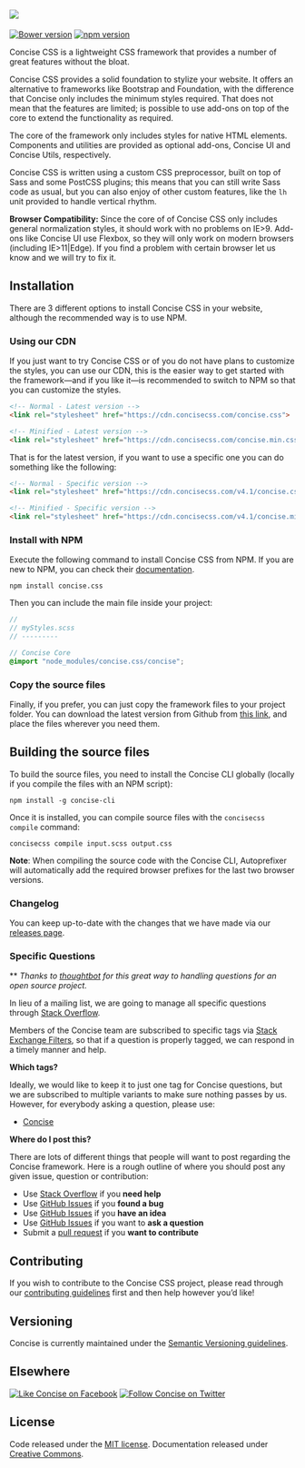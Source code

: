 # [<img src="http://i.imgur.com/ihzCgEr.png">](http://concisecss.com/)

[![Bower version](https://badge.fury.io/bo/concise.svg)](http://badge.fury.io/bo/concise) [![npm version](https://badge.fury.io/js/concise.css.svg)](https://badge.fury.io/js/concise.css)

Concise CSS is a lightweight CSS framework that provides a number of great features without the bloat.

Concise CSS provides a solid foundation to stylize your website. It offers an alternative to frameworks like Bootstrap and Foundation, with the difference that Concise only includes the minimum styles required. That does not mean that the features are limited; is possible to use add-ons on top of the core to extend the functionality as required.

The core of the framework only includes styles for native HTML elements. Components and utilities are provided as optional add-ons, Concise UI and Concise Utils, respectively.

Concise CSS is written using a custom CSS preprocessor, built on top of Sass and some PostCSS plugins; this means that you can still write Sass code as usual, but you can also enjoy of other custom features, like the `lh` unit provided to handle vertical rhythm.

**Browser Compatibility:** Since the core of of Concise CSS only includes general normalization styles, it should work with no problems on IE>9. Add-ons like Concise UI use Flexbox, so they will only work on modern browsers (including IE>11|Edge). If you find a problem with certain browser let us know and we will try to fix it. 

## Installation

There are 3 different options to install Concise CSS in your website, although the recommended way is to use NPM.

### Using our CDN

If you just want to try Concise CSS or of you do not have plans to customize the styles, you can use our CDN, this is the easier way to get started with the framework—and if you like it—is recommended to switch to NPM so that you can customize the styles.


```HTML
<!-- Normal - Latest version -->
<link rel="stylesheet" href="https://cdn.concisecss.com/concise.css">

<!-- Minified - Latest version -->
<link rel="stylesheet" href="https://cdn.concisecss.com/concise.min.css">
```

That is for the latest version, if you want to use a specific one you can do something like the following:

```HTML
<!-- Normal - Specific version -->
<link rel="stylesheet" href="https://cdn.concisecss.com/v4.1/concise.css">

<!-- Minified - Specific version -->
<link rel="stylesheet" href="https://cdn.concisecss.com/v4.1/concise.min.css">
```

### Install with NPM

Execute the following command to install Concise CSS from NPM. If you are new to NPM, you can check their [documentation](https://docs.npmjs.com/).

```
npm install concise.css
```

Then you can include the main file inside your project:

```scss
//
// myStyles.scss
// ---------

// Concise Core
@import "node_modules/concise.css/concise";
```

### Copy the source files

Finally, if you prefer, you can just copy the framework files to your project folder.
You can download the latest version from Github from [this link](https://github.com/ConciseCSS/concise.css/archive/master.zip), and place the files wherever you need them.

## Building the source files

To build the source files, you need to install the Concise CLI globally (locally if you compile the files with an NPM script):

```
npm install -g concise-cli
```

Once it is installed, you can compile source files with the `concisecss compile` command:

```
concisecss compile input.scss output.css
```

**Note**: When compiling the source code with the Concise CLI, Autoprefixer will automatically add the required browser prefixes for the last two browser versions.

### Changelog

You can keep up-to-date with the changes that we have made via our [releases page](https://github.com/ConciseCSS/concise.css/releases).

### Specific Questions

** *Thanks to [thoughtbot](http://robots.thoughtbot.com/moving-open-source-project-mailing-lists-to-stack-overflow) for this great way to handling questions for an open source project.*

In lieu of a mailing list, we are going to manage all specific questions through [Stack Overflow](http://stackoverflow.com/).

Members of the Concise team are subscribed to specific tags via [Stack Exchange Filters](http://stackexchange.com/filters), so that if a question is properly tagged, we can respond in a timely manner and help.

**Which tags?**

Ideally, we would like to keep it to just one tag for Concise questions, but we are subscribed to multiple variants to make sure nothing passes by us. However, for everybody asking a question, please use:

- [Concise](http://stackoverflow.com/questions/tagged/concise)

**Where do I post this?**

There are lots of different things that people will want to post regarding the Concise framework. Here is a rough outline of where you should post any given issue, question or contribution:

- Use [Stack Overflow](http://stackoverflow.com) if you **need help**
- Use [GitHub Issues](http://github.com/ConciseCSS/concise.css/issues) if you **found a bug**
- Use [GitHub Issues](http://github.com/ConciseCSS/concise.css/issues) if you **have an idea**
- Use [GitHub Issues](http://github.com/ConciseCSS/concise.css/issues) if you want to **ask a question**
- Submit a [pull request](https://help.github.com/articles/creating-a-pull-request) if you **want to contribute**

## Contributing

If you wish to contribute to the Concise CSS project, please read through our [contributing guidelines](https://github.com/ConciseCSS/concise.css/blob/master/CONTRIBUTING.md) first and then help however you’d like!

## Versioning

Concise is currently maintained under the [Semantic Versioning guidelines](http://semver.org/).

## Elsewhere

[![Like Concise on Facebook](http://i.imgur.com/4dy5UUK.png)](https://facebook.com/ConciseCSS)
[![Follow Concise on Twitter](http://i.imgur.com/4AkKsMx.png)](https://twitter.com/ConciseCSS)

## License

Code released under the [MIT license](https://github.com/ConciseCSS/concise.css/blob/master/LICENSE). Documentation released under [Creative Commons](http://creativecommons.org/licenses/by-sa/4.0/).
